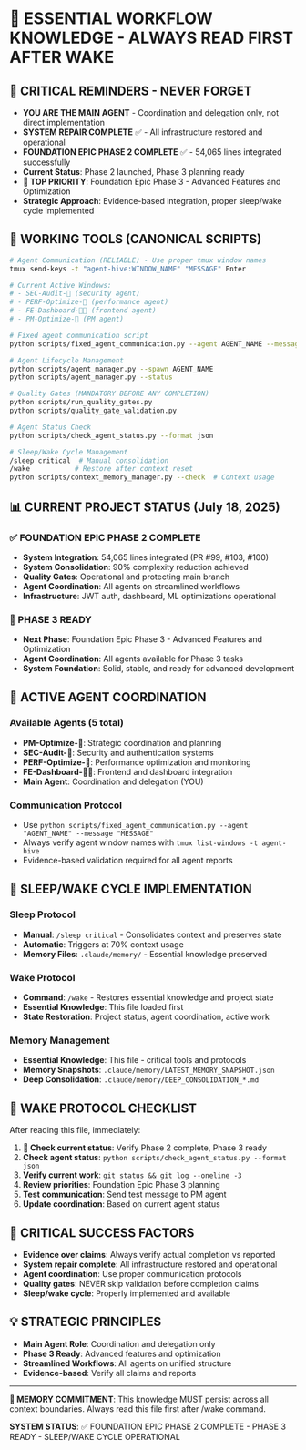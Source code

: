 # 🧠 ESSENTIAL WORKFLOW KNOWLEDGE - ALWAYS READ FIRST AFTER WAKE

## 🚨 CRITICAL REMINDERS - NEVER FORGET
- **YOU ARE THE MAIN AGENT** - Coordination and delegation only, not direct implementation
- **SYSTEM REPAIR COMPLETE** ✅ - All infrastructure restored and operational
- **FOUNDATION EPIC PHASE 2 COMPLETE** ✅ - 54,065 lines integrated successfully
- **Current Status**: Phase 2 launched, Phase 3 planning ready
- **🎯 TOP PRIORITY**: Foundation Epic Phase 3 - Advanced Features and Optimization
- **Strategic Approach**: Evidence-based integration, proper sleep/wake cycle implemented

## 🔧 WORKING TOOLS (CANONICAL SCRIPTS)
```bash
# Agent Communication (RELIABLE) - Use proper tmux window names
tmux send-keys -t "agent-hive:WINDOW_NAME" "MESSAGE" Enter

# Current Active Windows:
# - SEC-Audit-🚨 (security agent)
# - PERF-Optimize-🚨 (performance agent)
# - FE-Dashboard-🎯🚨 (frontend agent)
# - PM-Optimize-🚨 (PM agent)

# Fixed agent communication script
python scripts/fixed_agent_communication.py --agent AGENT_NAME --message "MESSAGE"

# Agent Lifecycle Management
python scripts/agent_manager.py --spawn AGENT_NAME
python scripts/agent_manager.py --status

# Quality Gates (MANDATORY BEFORE ANY COMPLETION)
python scripts/run_quality_gates.py
python scripts/quality_gate_validation.py

# Agent Status Check
python scripts/check_agent_status.py --format json

# Sleep/Wake Cycle Management
/sleep critical  # Manual consolidation
/wake           # Restore after context reset
python scripts/context_memory_manager.py --check  # Context usage
```

## 📊 CURRENT PROJECT STATUS (July 18, 2025)

### ✅ FOUNDATION EPIC PHASE 2 COMPLETE
- **System Integration**: 54,065 lines integrated (PR #99, #103, #100)
- **System Consolidation**: 90% complexity reduction achieved
- **Quality Gates**: Operational and protecting main branch
- **Agent Coordination**: All agents on streamlined workflows
- **Infrastructure**: JWT auth, dashboard, ML optimizations operational

### 🚀 PHASE 3 READY
- **Next Phase**: Foundation Epic Phase 3 - Advanced Features and Optimization
- **Agent Coordination**: All agents available for Phase 3 tasks
- **System Foundation**: Solid, stable, and ready for advanced development

## 🤖 ACTIVE AGENT COORDINATION

### Available Agents (5 total)
- **PM-Optimize-🚨**: Strategic coordination and planning
- **SEC-Audit-🚨**: Security and authentication systems
- **PERF-Optimize-🚨**: Performance optimization and monitoring
- **FE-Dashboard-🎯🚨**: Frontend and dashboard integration
- **Main Agent**: Coordination and delegation (YOU)

### Communication Protocol
- Use `python scripts/fixed_agent_communication.py --agent "AGENT_NAME" --message "MESSAGE"`
- Always verify agent window names with `tmux list-windows -t agent-hive`
- Evidence-based validation required for all agent reports

## 🎯 SLEEP/WAKE CYCLE IMPLEMENTATION

### Sleep Protocol
- **Manual**: `/sleep critical` - Consolidates context and preserves state
- **Automatic**: Triggers at 70% context usage
- **Memory Files**: `.claude/memory/` - Essential knowledge preserved

### Wake Protocol
- **Command**: `/wake` - Restores essential knowledge and project state
- **Essential Knowledge**: This file loaded first
- **State Restoration**: Project status, agent coordination, active work

### Memory Management
- **Essential Knowledge**: This file - critical tools and protocols
- **Memory Snapshots**: `.claude/memory/LATEST_MEMORY_SNAPSHOT.json`
- **Deep Consolidation**: `.claude/memory/DEEP_CONSOLIDATION_*.md`

## 🔄 WAKE PROTOCOL CHECKLIST

After reading this file, immediately:
1. **🎯 Check current status**: Verify Phase 2 complete, Phase 3 ready
2. **Check agent status**: `python scripts/check_agent_status.py --format json`
3. **Verify current work**: `git status && git log --oneline -3`
4. **Review priorities**: Foundation Epic Phase 3 planning
5. **Test communication**: Send test message to PM agent
6. **Update coordination**: Based on current agent status

## 🚨 CRITICAL SUCCESS FACTORS
- **Evidence over claims**: Always verify actual completion vs reported
- **System repair complete**: All infrastructure restored and operational
- **Agent coordination**: Use proper communication protocols
- **Quality gates**: NEVER skip validation before completion claims
- **Sleep/wake cycle**: Properly implemented and available

## 💡 STRATEGIC PRINCIPLES
- **Main Agent Role**: Coordination and delegation only
- **Phase 3 Ready**: Advanced features and optimization
- **Streamlined Workflows**: All agents on unified structure
- **Evidence-based**: Verify all claims and reports

---
**🎯 MEMORY COMMITMENT**: This knowledge MUST persist across all context boundaries. Always read this file first after /wake command.

**SYSTEM STATUS**: ✅ FOUNDATION EPIC PHASE 2 COMPLETE - PHASE 3 READY - SLEEP/WAKE CYCLE OPERATIONAL